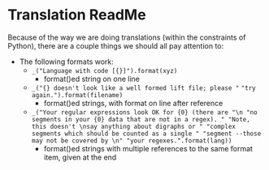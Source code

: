 # Translation ReadMe
Because of the way we are doing translations (within the constraints of
Python), there are a couple things we should all pay attention to:

- The following formats work:
    - `_("Language with code [{}]").format(xyz)`
        - format()ed string on one line
    - `_("{} doesn't look like a well formed lift file; please "`
      `"try again.").format(filename)`
        - format()ed strings, with format on line after reference
    - `_("Your regular expressions look OK for {0} (there are "\n
                "no segments in your {0} data that are not in a regex). "
                "Note, this doesn't \nsay anything about digraphs or "
                "complex segments which should be counted as a single "
                "segment --those may not be covered by \n"
                "your regexes.".format(lang))`
        - format()ed strings with multiple references to the same format item, given at the end

